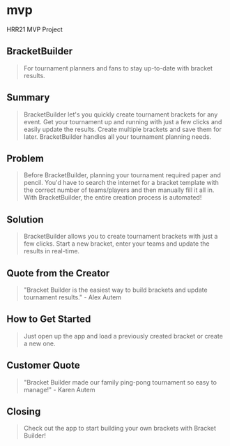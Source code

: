 # mvp
HRR21 MVP Project

## BracketBuilder ##
  > For tournament planners and fans to stay up-to-date with bracket results.

## Summary ##
  > BracketBuilder let's you quickly create tournament brackets for any event. Get your tournament up and running with just a few clicks and easily update the results. Create multiple brackets and save them for later. BracketBuilder handles all your tournament planning needs.

## Problem ##
  > Before BracketBuilder, planning your tournament required paper and pencil. You'd have to search the internet for a bracket template with the correct number of teams/players and then manually fill it all in. With BracketBuilder, the entire creation process is automated!

## Solution ##
  > BracketBuilder allows you to create tournament brackets with just a few clicks. Start a new bracket, enter your teams and update the results in real-time.

## Quote from the Creator ##
  > "Bracket Builder is the easiest way to build brackets and update tournament results." - Alex Autem

## How to Get Started ##
  > Just open up the app and load a previously created bracket or create a new one.

## Customer Quote ##
  > "Bracket Builder made our family ping-pong tournament so easy to manage!" - Karen Autem

## Closing ##
  > Check out the app to start building your own brackets with Bracket Builder!